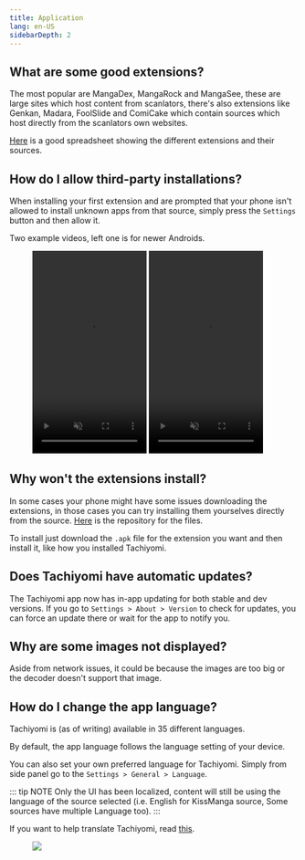 ```yaml
---
title: Application
lang: en-US
sidebarDepth: 2
---
```


## What are some good extensions?

The most popular are MangaDex, MangaRock and MangaSee, these are large
sites which host content from scanlators, there's also extensions like
Genkan, Madara, FoolSlide and ComiCake which contain sources which
host directly from the scanlators own websites.

[Here](https://docs.google.com/spreadsheets/d/1TyJEUg78WWH4zgnf3g6M2lkbWpBWbd40FYiPVQhW8IU/edit#gid=0)
is a good spreadsheet showing the different extensions and their sources.

## How do I allow third-party installations?

When installing your first extension and are prompted that your phone
isn't allowed to install unknown apps from that source, simply press
the `Settings` button and then allow it.

Two example videos, left one is for newer Androids.

<figure class="centered">
	<video autoplay crossorigin="use-credentials" height="355"
	  intrinsicsize="400x688" loading="lazy" loop="loop" muted="muted"
	  playsinline="playsinline" :poster="$withBase('/assets/media/unknownapps-api28.png')"
	  preload="none" width="200">
		<source :src="$withBase('/assets/media/unknownapps-api28.webm')" type="video/webm" />
		<source :src="$withBase('/assets/media/unknownapps-api28.mp4')" type="video/mp4" />
	</video>
	<video autoplay crossorigin="use-credentials" height="355"
	  intrinsicsize="400x688" loading="lazy" loop="loop" muted="muted"
	  playsinline="playsinline" :poster="$withBase('/assets/media/unknownapps-api25.png')"
	  preload="none" width="200">
		<source :src="$withBase('/assets/media/unknownapps-api25.webm')" type="video/webm" />
		<source :src="$withBase('/assets/media/unknownapps-api25.mp4')" type="video/mp4" />
	</video>
</figure>

## Why won't the extensions install?

In some cases your phone might have some issues downloading the
extensions, in those cases you can try installing them yourselves
directly from the source. [Here](https://github.com/inorichi/tachiyomi-extensions/tree/repo/apk)
is the repository for the files.

To install just download the `.apk` file for the extension you want
and then install it, like how you installed Tachiyomi.

## Does Tachiyomi have automatic updates?

The Tachiyomi app now has in-app updating for both stable and dev
versions. If you go to `Settings > About > Version` to check for updates,
you can force an update there or wait for the app to notify you.

## Why are some images not displayed?

Aside from network issues, it could be because the images are too
big or the decoder doesn't support that image.

## How do I change the app language?

Tachiyomi is (as of writing) available in 35 different languages.

By default, the app language follows the language setting of your device.

You can also set your own preferred language for Tachiyomi. Simply
from side panel go to the `Settings > General > Language`.

::: tip NOTE
Only the UI has been localized, content will still be using
the language of the source selected (i.e. English for KissManga
source, Some sources have multiple Language too).
:::

If you want to help translate Tachiyomi, read [this](https://github.com/inorichi/tachiyomi/wiki/Translation).

<figure>
	<a href="https://hosted.weblate.org/engage/tachiyomi/?utm_source=widget" target="_blank">
		<img src="https://hosted.weblate.org/widgets/tachiyomi/-/multi-auto.svg">
	</a>
</figure>
